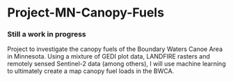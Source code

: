 # Project-MN-Canopy-Fuels
### Still a work in progress 
Project to investigate the canopy fuels of the Boundary Waters Canoe Area in Minnesota. Using a mixture of GEDI plot data, LANDFIRE rasters and remotely sensed Sentinel-2 data (among others), I will use machine learning to ultimately create a map canopy fuel loads in the BWCA.
